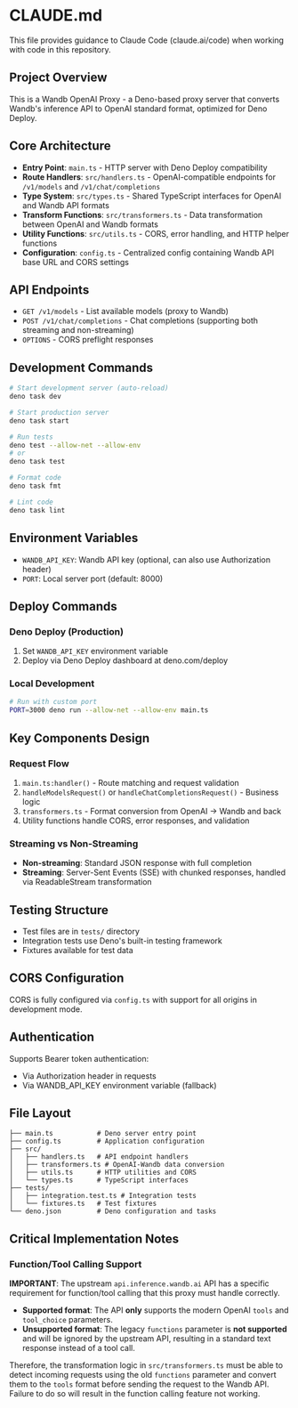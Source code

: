 # CLAUDE.md

This file provides guidance to Claude Code (claude.ai/code) when working with code in this repository.

## Project Overview

This is a Wandb OpenAI Proxy - a Deno-based proxy server that converts Wandb's inference API to OpenAI standard format, optimized for Deno Deploy.

## Core Architecture

- **Entry Point**: `main.ts` - HTTP server with Deno Deploy compatibility
- **Route Handlers**: `src/handlers.ts` - OpenAI-compatible endpoints for `/v1/models` and `/v1/chat/completions`
- **Type System**: `src/types.ts` - Shared TypeScript interfaces for OpenAI and Wandb API formats
- **Transform Functions**: `src/transformers.ts` - Data transformation between OpenAI and Wandb formats
- **Utility Functions**: `src/utils.ts` - CORS, error handling, and HTTP helper functions
- **Configuration**: `config.ts` - Centralized config containing Wandb API base URL and CORS settings

## API Endpoints

- `GET /v1/models` - List available models (proxy to Wandb)
- `POST /v1/chat/completions` - Chat completions (supporting both streaming and non-streaming)
- `OPTIONS` - CORS preflight responses

## Development Commands

```bash
# Start development server (auto-reload)
deno task dev

# Start production server
deno task start

# Run tests
deno test --allow-net --allow-env
# or
deno task test

# Format code
deno task fmt

# Lint code
deno task lint
```

## Environment Variables

- `WANDB_API_KEY`: Wandb API key (optional, can also use Authorization header)
- `PORT`: Local server port (default: 8000)

## Deploy Commands

### Deno Deploy (Production)
1. Set `WANDB_API_KEY` environment variable
2. Deploy via Deno Deploy dashboard at deno.com/deploy

### Local Development
```bash
# Run with custom port
PORT=3000 deno run --allow-net --allow-env main.ts
```

## Key Components Design

### Request Flow
1. `main.ts:handler()` - Route matching and request validation
2. `handleModelsRequest()` or `handleChatCompletionsRequest()` - Business logic
3. `transformers.ts` - Format conversion from OpenAI → Wandb and back
4. Utility functions handle CORS, error responses, and validation

### Streaming vs Non-Streaming
- **Non-streaming**: Standard JSON response with full completion
- **Streaming**: Server-Sent Events (SSE) with chunked responses, handled via ReadableStream transformation

## Testing Structure

- Test files are in `tests/` directory
- Integration tests use Deno's built-in testing framework
- Fixtures available for test data

## CORS Configuration

CORS is fully configured via `config.ts` with support for all origins in development mode.

## Authentication

Supports Bearer token authentication:
- Via Authorization header in requests
- Via WANDB_API_KEY environment variable (fallback)

## File Layout

```
├── main.ts           # Deno server entry point
├── config.ts         # Application configuration
├── src/
│   ├── handlers.ts   # API endpoint handlers
│   ├── transformers.ts # OpenAI-Wandb data conversion
│   ├── utils.ts      # HTTP utilities and CORS
│   └── types.ts      # TypeScript interfaces
├── tests/
│   ├── integration.test.ts # Integration tests
│   └── fixtures.ts   # Test fixtures
└── deno.json         # Deno configuration and tasks
```

## Critical Implementation Notes

### Function/Tool Calling Support

**IMPORTANT**: The upstream `api.inference.wandb.ai` API has a specific requirement for function/tool calling that this proxy must handle correctly.

- **Supported format**: The API **only** supports the modern OpenAI `tools` and `tool_choice` parameters.
- **Unsupported format**: The legacy `functions` parameter is **not supported** and will be ignored by the upstream API, resulting in a standard text response instead of a tool call.

Therefore, the transformation logic in `src/transformers.ts` must be able to detect incoming requests using the old `functions` parameter and convert them to the `tools` format before sending the request to the Wandb API. Failure to do so will result in the function calling feature not working.